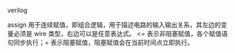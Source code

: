 verilog

assign 用于连续赋值，即组合逻辑，用于描述电路的输入输出关系，其左边的变量必须是 wire 类型，右边可以是任意表达式。
<= 表示非阻塞赋值，各个赋值语句同步执行；= 表示阻塞赋值，阻塞赋值会在当前时间点立即执行。